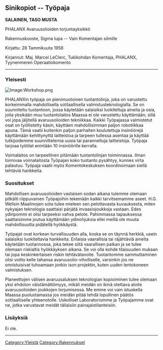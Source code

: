 ## Sinikopiot -- Työpaja

**SALAINEN, TASO MUSTA**

PHALANX Avaruusolioiden torjuntayksikkö

Rakennuskooste, Sigma lupa -- Vain Komentajan silmille

Kirjattu: 28 Tammikuuta 1958

Kirjannut: Maj. Marcel LeClerc, Tukikohdan Komentaja, PHALANX,
Tyynenmeren Operaatiokomento

------------------------------------------------------------------------

### Yleisesti

![Image:Workshop.png](Workshop.png "Image:Workshop.png")

PHALANXin työpaja on pienimuotoinen tuotantolinja, joka on varustettu
korkeimmalla mahdollisella sotilaallisella valmistusteknologialla. Se on
suunniteltu tuotantoon, jossa käytetään salaisiksi luokiteltuja aineita
ja osia, joita yksikään muu tuotantolaitos Maassa ei ole varustettu
käyttämään; sillä voi jopa jäljitellä avaruusolioiden tekniikkaa. Kaikki
Työpajassa valmistetut osat on työllistetty käsin, käyttäen
mahdollisimman paljon robotiikkaa apuna. Tämä vaatii kuitenkin paljon
parhaiten koulutettuja insinöörejä käyttämään kehittynyttä laitteistoa
ja tarpeen tullessa asentaa ja käyttää tutkijoidemme suunnittelemia
uusia tai paranneltuja laitteistoja. Työpaja tarjoaa työtilat enintään
10 insinöörille kerralla.

Voimalaitos on tarpeellinen pitämään tuotantolinjan toiminnassa. Ilman
toimivaa voimalaitosta Työpajan koko tuotanto pysähtyy, kunnes virta
palautuu. Työpaja vaatii myös Komentokeskuksen koordinoimaan siellä
tehtäviä hankkeita.

### Suositukset

Mahdollisen avaruusolioiden vastaisen sodan aikana tulemme olemaan
pitkälti riippuvainen Työpajoihin tekemään kaikki tarvitsemamme aseet.
H.G. Wellsin Maailmojen sota tulee mieleen sen pelottavasta kuvauksesta,
miten nykyajan teknologia saattaisi pärjätä invaasiojoukkoja vastaan.
Edes ydinpommi ei olisi tarpeeksi vahva pelote. Pahimmassa tapauksessa
saattaisimme joutua käyttämään ydinohjuksia ellei meillä ole muuta
mahdollisuutta pidätellä hyökkäystä.

Työpajat ovat korkean turvallisuuden alla, koska se on täynnä herkkiä,
usein salaisiksi luokiteltavia hankkeita. Erilaisia vaarallisia tai
räjähtäviä aineita käytetään tuotannossa, joka tekee siitä vaarallisen
paikan ja se tulee olemaan riskialtis hyökkäyksen aikana. Se voi olla
kohde tilaisuuden mukaan tai jopa keskinkertaisen riskin tehtävätavoite.
Tuotantomme sammuttaminen olisi voitto kelle tahansa
avaruusolio-viholliselle, varsinkin jos ne onnistuisivat tuhoamaan
jonkin ison projektin, kuten uuden lentokoneen valmistuksen.

Planeettojen välisen avaruusaluksen teknologian kopioiminen tulee
olemaan yksi ehdoton väistämättömyys, mikäli meidän on ikinä otettava
aloite avaruusolioiden joukkojen torjumisessa. Me emme voi vain
istuskella Maassa puolustamassa jos meidän pitää tehdä lopullinen päätös
sotilaalliselle yhteenotolle. Uskolliset Laboratoriomme ja Työpajamme
ovat ne, jotka varustavat meidät tällaisiin painajaistilanteisiin.

### Lisäyksiä

Ei ole.

------------------------------------------------------------------------

[Category:Yleistä](Category:Yleistä "wikilink")
[Category:Rakennukset](Category:Rakennukset "wikilink")
